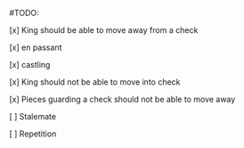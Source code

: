 #TODO:


[x] King should be able to move away from a check

[x] en passant

[x] castling

[x] King should not be able to move into check

[x] Pieces guarding a check should not be able to move away

[ ] Stalemate

[ ] Repetition